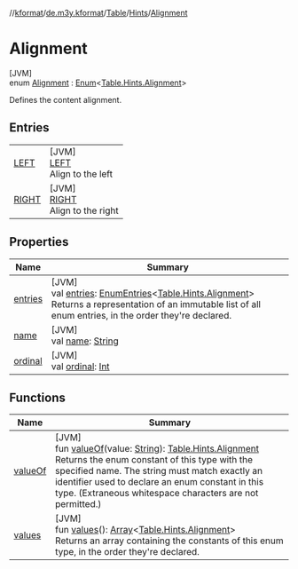 //[kformat](../../../../../index.md)/[de.m3y.kformat](../../../index.md)/[Table](../../index.md)/[Hints](../index.md)/[Alignment](index.md)

# Alignment

[JVM]\
enum [Alignment](index.md) : [Enum](https://kotlinlang.org/api/latest/jvm/stdlib/kotlin/-enum/index.html)&lt;[Table.Hints.Alignment](index.md)&gt; 

Defines the content alignment.

## Entries

| | |
|---|---|
| [LEFT](-l-e-f-t/index.md) | [JVM]<br>[LEFT](-l-e-f-t/index.md)<br>Align to the left |
| [RIGHT](-r-i-g-h-t/index.md) | [JVM]<br>[RIGHT](-r-i-g-h-t/index.md)<br>Align to the right |

## Properties

| Name | Summary |
|---|---|
| [entries](entries.md) | [JVM]<br>val [entries](entries.md): [EnumEntries](https://kotlinlang.org/api/latest/jvm/stdlib/kotlin.enums/-enum-entries/index.html)&lt;[Table.Hints.Alignment](index.md)&gt;<br>Returns a representation of an immutable list of all enum entries, in the order they're declared. |
| [name](../-key/-prefix/index.md#-372974862%2FProperties%2F-1067530276) | [JVM]<br>val [name](../-key/-prefix/index.md#-372974862%2FProperties%2F-1067530276): [String](https://kotlinlang.org/api/latest/jvm/stdlib/kotlin/-string/index.html) |
| [ordinal](../-key/-prefix/index.md#-739389684%2FProperties%2F-1067530276) | [JVM]<br>val [ordinal](../-key/-prefix/index.md#-739389684%2FProperties%2F-1067530276): [Int](https://kotlinlang.org/api/latest/jvm/stdlib/kotlin/-int/index.html) |

## Functions

| Name | Summary |
|---|---|
| [valueOf](value-of.md) | [JVM]<br>fun [valueOf](value-of.md)(value: [String](https://kotlinlang.org/api/latest/jvm/stdlib/kotlin/-string/index.html)): [Table.Hints.Alignment](index.md)<br>Returns the enum constant of this type with the specified name. The string must match exactly an identifier used to declare an enum constant in this type. (Extraneous whitespace characters are not permitted.) |
| [values](values.md) | [JVM]<br>fun [values](values.md)(): [Array](https://kotlinlang.org/api/latest/jvm/stdlib/kotlin/-array/index.html)&lt;[Table.Hints.Alignment](index.md)&gt;<br>Returns an array containing the constants of this enum type, in the order they're declared. |
